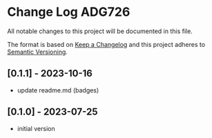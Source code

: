 # Change Log ADG726

All notable changes to this project will be documented in this file.

The format is based on [Keep a Changelog](http://keepachangelog.com/)
and this project adheres to [Semantic Versioning](http://semver.org/).


## [0.1.1] - 2023-10-16
- update readme.md (badges)


## [0.1.0] - 2023-07-25
- initial version
